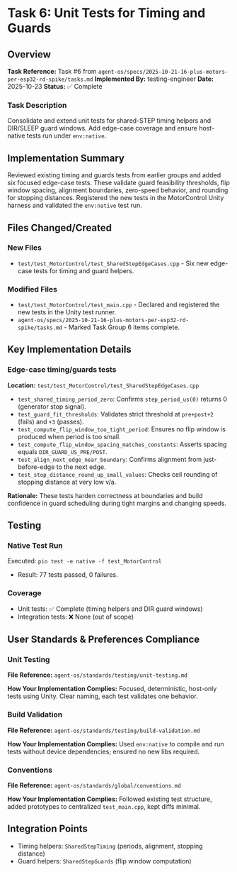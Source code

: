 # Task 6: Unit Tests for Timing and Guards

## Overview
**Task Reference:** Task #6 from `agent-os/specs/2025-10-21-16-plus-motors-per-esp32-rd-spike/tasks.md`
**Implemented By:** testing-engineer
**Date:** 2025-10-23
**Status:** ✅ Complete

### Task Description
Consolidate and extend unit tests for shared-STEP timing helpers and DIR/SLEEP guard windows. Add edge-case coverage and ensure host-native tests run under `env:native`.

## Implementation Summary
Reviewed existing timing and guards tests from earlier groups and added six focused edge-case tests. These validate guard feasibility thresholds, flip window spacing, alignment boundaries, zero-speed behavior, and rounding for stopping distances. Registered the new tests in the MotorControl Unity harness and validated the `env:native` test run.

## Files Changed/Created

### New Files
- `test/test_MotorControl/test_SharedStepEdgeCases.cpp` - Six new edge-case tests for timing and guard helpers.

### Modified Files
- `test/test_MotorControl/test_main.cpp` - Declared and registered the new tests in the Unity test runner.
- `agent-os/specs/2025-10-21-16-plus-motors-per-esp32-rd-spike/tasks.md` - Marked Task Group 6 items complete.

## Key Implementation Details

### Edge-case timing/guards tests
**Location:** `test/test_MotorControl/test_SharedStepEdgeCases.cpp`

- `test_shared_timing_period_zero`: Confirms `step_period_us(0)` returns 0 (generator stop signal).
- `test_guard_fit_thresholds`: Validates strict threshold at `pre+post+2` (fails) and `+3` (passes).
- `test_compute_flip_window_too_tight_period`: Ensures no flip window is produced when period is too small.
- `test_compute_flip_window_spacing_matches_constants`: Asserts spacing equals `DIR_GUARD_US_PRE/POST`.
- `test_align_next_edge_near_boundary`: Confirms alignment from just-before-edge to the next edge.
- `test_stop_distance_round_up_small_values`: Checks ceil rounding of stopping distance at very low v/a.

**Rationale:** These tests harden correctness at boundaries and build confidence in guard scheduling during tight margins and changing speeds.

## Testing

### Native Test Run
Executed: `pio test -e native -f test_MotorControl`
- Result: 77 tests passed, 0 failures.

### Coverage
- Unit tests: ✅ Complete (timing helpers and DIR guard windows)
- Integration tests: ❌ None (out of scope)

## User Standards & Preferences Compliance

### Unit Testing
**File Reference:** `agent-os/standards/testing/unit-testing.md`

**How Your Implementation Complies:**
Focused, deterministic, host-only tests using Unity. Clear naming, each test validates one behavior.

### Build Validation
**File Reference:** `agent-os/standards/testing/build-validation.md`

**How Your Implementation Complies:**
Used `env:native` to compile and run tests without device dependencies; ensured no new libs required.

### Conventions
**File Reference:** `agent-os/standards/global/conventions.md`

**How Your Implementation Complies:**
Followed existing test structure, added prototypes to centralized `test_main.cpp`, kept diffs minimal.

## Integration Points
- Timing helpers: `SharedStepTiming` (periods, alignment, stopping distance)
- Guard helpers: `SharedStepGuards` (flip window computation)

